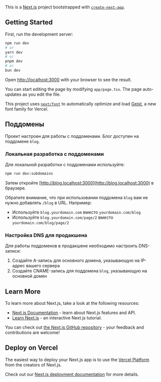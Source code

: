 This is a [Next.js](https://nextjs.org) project bootstrapped with [`create-next-app`](https://nextjs.org/docs/app/api-reference/cli/create-next-app).

## Getting Started

First, run the development server:

```bash
npm run dev
# or
yarn dev
# or
pnpm dev
# or
bun dev
```

Open [http://localhost:3000](http://localhost:3000) with your browser to see the result.

You can start editing the page by modifying `app/page.tsx`. The page auto-updates as you edit the file.

This project uses [`next/font`](https://nextjs.org/docs/app/building-your-application/optimizing/fonts) to automatically optimize and load [Geist](https://vercel.com/font), a new font family for Vercel.

## Поддомены

Проект настроен для работы с поддоменами. Блог доступен на поддомене `blog`.

### Локальная разработка с поддоменами

Для локальной разработки с поддоменами используйте:

```bash
npm run dev:subdomains
```

Затем откройте [http://blog.localhost:3000](http://blog.localhost:3000) в браузере.

Обратите внимание, что при использовании поддомена `blog` вам не нужно добавлять `/blog` в URL. Например:
- Используйте `blog.yourdomain.com` вместо `yourdomain.com/blog`
- Используйте `blog.yourdomain.com/page/2` вместо `yourdomain.com/blog/page/2`

### Настройка DNS для продакшена

Для работы поддоменов в продакшене необходимо настроить DNS-записи:

1. Создайте A-запись для основного домена, указывающую на IP-адрес вашего сервера
2. Создайте CNAME-запись для поддомена `blog`, указывающую на основной домен

## Learn More

To learn more about Next.js, take a look at the following resources:

- [Next.js Documentation](https://nextjs.org/docs) - learn about Next.js features and API.
- [Learn Next.js](https://nextjs.org/learn) - an interactive Next.js tutorial.

You can check out [the Next.js GitHub repository](https://github.com/vercel/next.js) - your feedback and contributions are welcome!

## Deploy on Vercel

The easiest way to deploy your Next.js app is to use the [Vercel Platform](https://vercel.com/new?utm_medium=default-template&filter=next.js&utm_source=create-next-app&utm_campaign=create-next-app-readme) from the creators of Next.js.

Check out our [Next.js deployment documentation](https://nextjs.org/docs/app/building-your-application/deploying) for more details.
